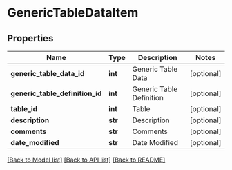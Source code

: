 # GenericTableDataItem

## Properties
Name | Type | Description | Notes
------------ | ------------- | ------------- | -------------
**generic_table_data_id** | **int** | Generic Table Data | [optional] 
**generic_table_definition_id** | **int** | Generic Table Definition | [optional] 
**table_id** | **int** | Table | [optional] 
**description** | **str** | Description | [optional] 
**comments** | **str** | Comments | [optional] 
**date_modified** | **str** | Date Modified | [optional] 

[[Back to Model list]](../README.md#documentation-for-models) [[Back to API list]](../README.md#documentation-for-api-endpoints) [[Back to README]](../README.md)


